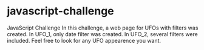 # javascript-challenge
JavaScript Challenge
In this challenge, a web page for UFOs with filters was created. In UFO_1, only date filter was created.
In UFO_2, several filters were included.
Feel free to look for any UFO appearence you want.

